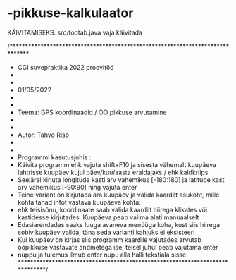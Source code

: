 # -pikkuse-kalkulaator

KÄIVITAMISEKS: src/tootab.java   vaja käivitada

/******************************************************************************
 * CGI suvepraktika 2022 proovitöö
 *
 *
 * 01/05/2022
 *
 *
 * Teema: GPS koordinaadid / ÖÖ pikkuse arvutamine
 *
 *
 * Autor: Tahvo Riso
 *
 *
 * Programmi kasutusjuhis :
 * Käivita programm ehk vajuta shift+F10 ja sisesta vähemalt kuupäeva lahtrisse kuupäev kujul päev/kuu/aasta eraldajaks / ehk kaldkriips
 * Seejärel kirjuta longitude kasti arv vahemikus [-180:180] ja latitude kasti arv vahemikus [-90:90] ning vajuta enter
 * Teine variant on kirjutada ära kuupäev ja valida kaardilt asukoht, mille kohta tahad infot vastava kuupäeva kohta:
 * ehk teisisõnu, koordinaate saab valida kaardilt hiirega klikates või kastidesse kirjutades. Kuupäeva peab valima alati manuaalselt
 * Edasiarendades saaks luuga avaneva menüüga koha, kust siis hiirega sobiv kuupäev valida, täna seda varianti kahjuks ei eksisteeri
 * Kui kuupäev on kirjas siis programm kaardile vajutades arvutab ööpikkuse vastavate andmetega ise, teisel juhul peab vajutama enter
 * nuppu ja tulemus ilmub enter nupu alla halli tekstiala sisse.
 *****************************************************************************/
